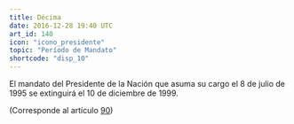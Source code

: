 ```yaml
---
title: Décima
date: 2016-12-28 19:40 UTC
art_id: 140
icon: "icono_presidente"
topic: "Período de Mandato"
shortcode: "disp_10"
---
```

El mandato del Presidente de la Nación que asuma su cargo el 8 de julio de 1995 se extinguirá el 10 de diciembre de 1999.

(Corresponde al artículo [90](#art_90))
